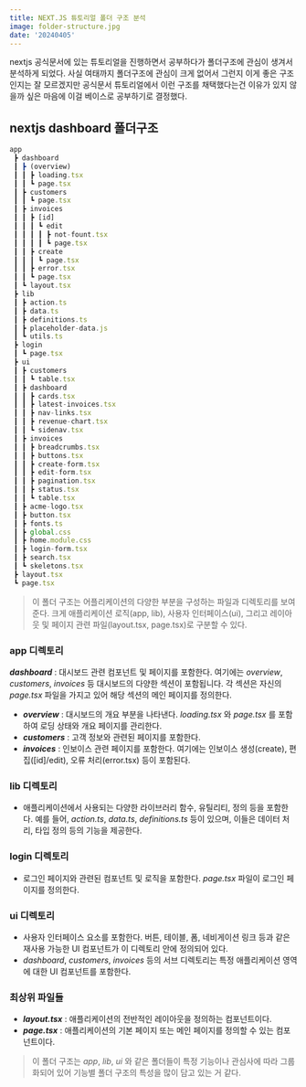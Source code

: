 ```yaml
---
title: NEXT.JS 튜토리얼 폴더 구조 분석
image: folder-structure.jpg
date: '20240405'
---
```


nextjs 공식문서에 있는 튜토리얼을 진행하면서 공부하다가 폴더구조에 관심이 생겨서 분석하게 되었다. 사실 여태까지 폴더구조에 관심이 크게 없어서 그런지 이게 좋은 구조인지는 잘 모르겠지만 공식문서 튜토리얼에서 이런 구조를 채택했다는건 이유가 있지 않을까 싶은 마음에 이걸 베이스로 공부하기로 결정했다.

## nextjs dashboard 폴더구조

```js
app
 ┣ dashboard
 ┃ ┣ (overview)
 ┃ ┃ ┣ loading.tsx
 ┃ ┃ ┗ page.tsx
 ┃ ┣ customers
 ┃ ┃ ┗ page.tsx
 ┃ ┣ invoices
 ┃ ┃ ┣ [id]
 ┃ ┃ ┃ ┗ edit
 ┃ ┃ ┃ ┃ ┣ not-fount.tsx
 ┃ ┃ ┃ ┃ ┗ page.tsx
 ┃ ┃ ┣ create
 ┃ ┃ ┃ ┗ page.tsx
 ┃ ┃ ┣ error.tsx
 ┃ ┃ ┗ page.tsx
 ┃ ┗ layout.tsx
 ┣ lib
 ┃ ┣ action.ts
 ┃ ┣ data.ts
 ┃ ┣ definitions.ts
 ┃ ┣ placeholder-data.js
 ┃ ┗ utils.ts
 ┣ login
 ┃ ┗ page.tsx
 ┣ ui
 ┃ ┣ customers
 ┃ ┃ ┗ table.tsx
 ┃ ┣ dashboard
 ┃ ┃ ┣ cards.tsx
 ┃ ┃ ┣ latest-invoices.tsx
 ┃ ┃ ┣ nav-links.tsx
 ┃ ┃ ┣ revenue-chart.tsx
 ┃ ┃ ┗ sidenav.tsx
 ┃ ┣ invoices
 ┃ ┃ ┣ breadcrumbs.tsx
 ┃ ┃ ┣ buttons.tsx
 ┃ ┃ ┣ create-form.tsx
 ┃ ┃ ┣ edit-form.tsx
 ┃ ┃ ┣ pagination.tsx
 ┃ ┃ ┣ status.tsx
 ┃ ┃ ┗ table.tsx
 ┃ ┣ acme-logo.tsx
 ┃ ┣ button.tsx
 ┃ ┣ fonts.ts
 ┃ ┣ global.css
 ┃ ┣ home.module.css
 ┃ ┣ login-form.tsx
 ┃ ┣ search.tsx
 ┃ ┗ skeletons.tsx
 ┣ layout.tsx
 ┗ page.tsx
```

> 이 폴더 구조는 어플리케이션의 다양한 부분을 구성하는 파일과 디렉토리를 보여준다. 크게 애플리케이션 로직(app, lib), 사용자 인터페이스(ui), 그리고 레이아웃 및 페이지 관련 파일(layout.tsx, page.tsx)로 구분할 수 있다.

### app 디렉토리

**_dashboard_** : 대시보드 관련 컴포넌트 및 페이지를 포함한다. 여기에는 _overview_, _customers_, _invoices_ 등 대시보드의 다양한 섹션이 포함됩니다. 각 섹션은 자신의 _page.tsx_ 파일을 가지고 있어 해당 섹션의 메인 페이지를 정의한다.

- **_overview_** : 대시보드의 개요 부분을 나타낸다. _loading.tsx_ 와 _page.tsx_ 를 포함하여 로딩 상태와 개요 페이지를 관리한다.
- **_customers_** : 고객 정보와 관련된 페이지를 포함한다.
- **_invoices_** : 인보이스 관련 페이지를 포함한다. 여기에는 인보이스 생성(create), 편집([id]/edit), 오류 처리(error.tsx) 등이 포함된다.

### lib 디렉토리

- 애플리케이션에서 사용되는 다양한 라이브러리 함수, 유틸리티, 정의 등을 포함한다. 예를 들어, _action.ts_, _data.ts_, _definitions.ts_ 등이 있으며, 이들은 데이터 처리, 타입 정의 등의 기능을 제공한다.

### login 디렉토리

- 로그인 페이지와 관련된 컴포넌트 및 로직을 포함한다. _page.tsx_ 파일이 로그인 페이지를 정의한다.

### ui 디렉토리

- 사용자 인터페이스 요소를 포함한다. 버튼, 테이블, 폼, 네비게이션 링크 등과 같은 재사용 가능한 UI 컴포넌트가 이 디렉토리 안에 정의되어 있다.
- _dashboard_, _customers_, _invoices_ 등의 서브 디렉토리는 특정 애플리케이션 영역에 대한 UI 컴포넌트를 포함한다.

### 최상위 파일들

- **_layout.tsx_** : 애플리케이션의 전반적인 레이아웃을 정의하는 컴포넌트이다.
- **_page.tsx_** : 애플리케이션의 기본 페이지 또는 메인 페이지를 정의할 수 있는 컴포넌트이다.

> 이 폴더 구조는 _app_, _lib_, _ui_ 와 같은 폴더들이 특정 기능이나 관심사에 따라 그룹화되어 있어 기능별 폴더 구조의 특성을 많이 담고 있는 거 같다.
